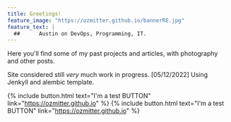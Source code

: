 ```yaml
---
title: Greetings!
feature_image: "https://ozmitter.github.io/bannerRE.jpg"
feature_text: |
  ##      Austin on DevOps, Programming, IT.
---
```


Here you'll find some of my past projects and articles, with photography and other posts.

Site considered still _very_ much work in progress. [05/12/2022]
Using Jenkyll and alembic template.

{% include button.html text="I'm a test BUTTON" link="https://ozmitter.github.io" %}
{% include button.html text="I'm a test BUTTON" link="https://ozmitter.github.io" %}

